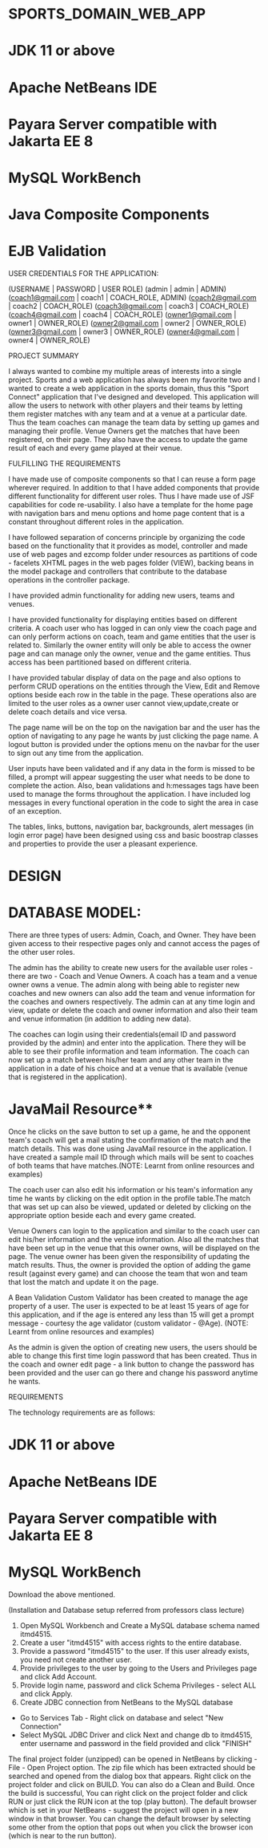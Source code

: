 # SPORTS_DOMAIN_WEB_APP

# JDK 11 or above
# Apache NetBeans IDE
# Payara Server compatible with Jakarta EE 8
# MySQL WorkBench
# Java Composite Components
# EJB Validation

USER CREDENTIALS FOR THE APPLICATION:

(USERNAME	   |       PASSWORD	   |   USER ROLE)
(admin	      |         admin	    |      ADMIN)
(coach1@gmail.com	 | coach1	  |     COACH_ROLE, ADMIN)
(coach2@gmail.com	 | coach2	    |    COACH_ROLE)
(coach3@gmail.com	|  coach3	   |    COACH_ROLE)
(coach4@gmail.com	|  coach4	   |    COACH_ROLE)
(owner1@gmail.com	 | owner1	     |  OWNER_ROLE)
(owner2@gmail.com	|  owner2   |     OWNER_ROLE)
(owner3@gmail.com |   owner3  |      OWNER_ROLE)
(owner4@gmail.com	|  owner4	   | OWNER_ROLE)



PROJECT SUMMARY

I always wanted to combine my multiple areas of interests into a single project. Sports and a web application has always been my favorite two and I wanted to create a web application in the sports domain, thus this "Sport Connect" application that I've designed and developed. This application will allow the users to network with other players and their teams by letting them register matches with any team and at a venue at a particular date. Thus the team coaches can manage the team data by setting up games and managing their profile. Venue Owners get the matches that have been registered, on their page. They also have the access to update the game result of each and every game played at their venue.


FULFILLING THE REQUIREMENTS

I have made use of composite components so that I can reuse a form page wherever required. In addition to that I have added components that provide different functionality for different user roles. Thus I have made use of JSF capabilities for code re-usability. I also have a template for the home page with navigation bars and menu options and home page content that is a constant throughout different roles in the application.

I have followed separation of concerns principle by organizing the code based on the functionality that it provides as model, controller and made use of web pages and ezcomp folder under resources as partitions of code - facelets XHTML pages in the web pages folder (VIEW), backing beans in the model package and controllers that contribute to the database operations in the controller package.

I have provided admin functionality for adding new users, teams and venues.

I have provided functionality for displaying entities based on different criteria. A coach user who has logged in can only view the coach page and can only perform actions on coach, team and game entities that the user is related to. Similarly the owner entity will only be able to access the owner page and can manage only the owner, venue and the game entities. Thus access has been partitioned based on different criteria.

I have provided tabular display of data on the page and also options to perform CRUD operations on the entities through the View, Edit and Remove options beside each row in the table in the page. These operations also are limited to the user roles as a owner user cannot view,update,create or delete coach details and vice versa.

The page name will be on the top on the navigation bar and the user has the option of navigating to any page he wants by just clicking the page name. A logout button is provided under the options menu on the navbar for the user to sign out any time from the application.

User inputs have been validated and if any data in the form is missed to be filled, a prompt will appear suggesting the user what needs to be done to complete the action. Also, bean validations and h:messages tags have been used to manage the forms throughout the application. I have included log messages in every functional operation in the code to sight the area in case of an exception.

The tables, links, buttons, navigation bar, backgrounds, alert messages (in login error page) have been designed using css and basic boostrap classes and properties to provide the user a pleasant experience.


# DESIGN

# DATABASE MODEL:

There are three types of users: Admin, Coach, and Owner. They have been given access to their respective pages only and cannot access the pages of the other user roles.

The admin has the ability to create new users for the available user roles - there are two - Coach and Venue Owners. A coach has a team and a venue owner owns a venue. The admin along with being able to register new coaches and new owners can also add the team and venue information for the coaches and owners respectively. The admin can at any time login and view, update or delete the coach and owner information and also their team and venue information (in addition to adding new data).

The coaches can login using their credentials(email ID and password provided by the admin) and enter into the application. There they will be able to see their profile information and team information. The coach can now set up a match between his/her team and any other team in the application in a date of his choice and at a venue that is available (venue that is registered in the application).

# JavaMail Resource**
Once he clicks on the save button to set up a game, he and the opponent team's coach will get a mail stating the confirmation of the match and the match details. This was done using JavaMail resource in the application. I have created a sample mail ID through which mails will be sent to coaches of both teams that have matches.(NOTE: Learnt from online resources and examples)

The coach user can also edit his information or his team's information any time he wants by clicking on the edit option in the profile table.The match that was set up can also be viewed, updated or deleted by clicking on the appropriate option beside each and every game created.

Venue Owners can login to the application and similar to the coach user can edit his/her information and the venue information. Also all the matches that have been set up in the venue that this owner owns, will be displayed on the page. The venue owner has been given the responsibility of updating the match results. Thus, the owner is provided the option of adding the game result (against every game) and can choose the team that won and team that lost the match and update it on the page.

A Bean Validation Custom Validator has been created to manage the age property of a user. The user is expected to be at least 15 years of age for this application, and if the age is entered any less than 15 will get a prompt message - courtesy the age validator (custom validator - @Age). (NOTE: Learnt from online resources and examples)

As the admin is given the option of creating new users, the users should be able to change this first time login password that has been created. Thus in the coach and owner edit page - a link button to change the password has been provided and the user can go there and change his password anytime he wants.


REQUIREMENTS

The technology requirements are as follows:

# JDK 11 or above
# Apache NetBeans IDE
# Payara Server compatible with Jakarta EE 8
# MySQL WorkBench
Download the above mentioned.

(Installation and Database setup referred from professors class lecture)
1. Open MySQL Workbench and Create a MySQL database schema named itmd4515.
2. Create a user "itmd4515" with access rights to the entire database.
3. Provide a password "itmd4515" to the user. If this user already exists, you need not create another user.
4. Provide privileges to the user by going to the Users and Privileges page and click Add Account.
5. Provide login name, password and click Schema Privileges - select ALL and click Apply.
6. Create JDBC connection from NetBeans to the MySQL database
- Go to Services Tab - Right click on database and select "New Connection"
- Select MySQL JDBC Driver and click Next and change db to itmd4515, enter username and password in the field provided and click "FINISH"

The final project folder (unzipped) can be opened in NetBeans by clicking - File - Open Project option. The zip file which has been extracted should be searched and opened from the dialog box that appears. Right click on the project folder and click on BUILD. You can also do a Clean and Build. Once the build is successful, You can right click on the project folder and click RUN or just click the RUN icon at the top (play button). The default browser which is set in your NetBeans - suggest the project will open in a new window in that browser. You can change the default browser by selecting some other from the option that pops out when you click the browser icon (which is near to the run button).
